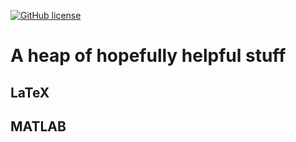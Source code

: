[![GitHub license](https://img.shields.io/github/license/PBeamA/Resources)](https://github.com/PBeamA/Resources)

# A heap of hopefully helpful stuff

## LaTeX



## MATLAB



<!--

## MATLAB + LaTeX

-->

